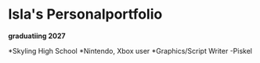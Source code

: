 # Isla's Personalportfolio

**graduatiing 2027**

*Skyling High School
*Nintendo, Xbox user
*Graphics/Script Writer 
-Piskel
